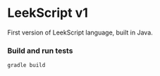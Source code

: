 # LeekScript v1

First version of LeekScript language, built in Java.

### Build and run tests
```
gradle build
```